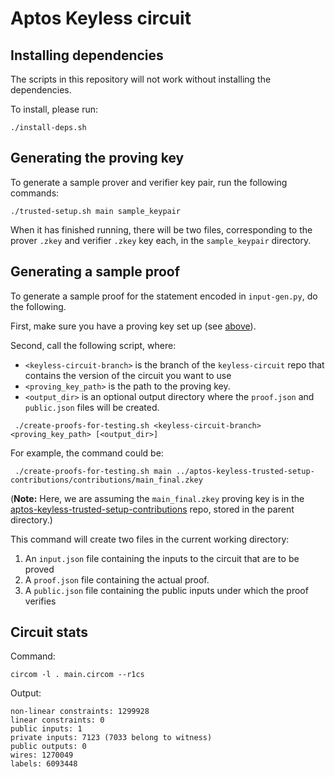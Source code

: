 # Aptos Keyless circuit

## Installing dependencies

The scripts in this repository will not work without installing the dependencies.

To install, please run:

```
./install-deps.sh
```
## Generating the proving key

To generate a sample prover and verifier key pair, run the following commands:

```
./trusted-setup.sh main sample_keypair
```

When it has finished running, there will be two files, corresponding to the prover `.zkey` and verifier `.zkey` key each, in the `sample_keypair` directory. 

## Generating a sample proof

To generate a sample proof for the statement encoded in `input-gen.py`, do the following.

First, make sure you have a proving key set up (see [above](#generating-the-proving-key)).

Second, call the following script, where:

 - `<keyless-circuit-branch>` is the branch of the `keyless-circuit` repo that contains the version of the circuit you want to use
 - `<proving_key_path>` is the path to the proving key.
 - `<output_dir>` is an optional output directory where the `proof.json` and `public.json` files will be created.

```
 ./create-proofs-for-testing.sh <keyless-circuit-branch> <proving_key_path> [<output_dir>]
```
For example, the command could be:
```
 ./create-proofs-for-testing.sh main ../aptos-keyless-trusted-setup-contributions/contributions/main_final.zkey
```
(**Note:** Here, we are assuming the `main_final.zkey` proving key is in the [aptos-keyless-trusted-setup-contributions](https://github.com/aptos-labs/aptos-keyless-trusted-setup-contributions) repo, stored in the parent directory.)

This command will create two files in the current working directory:
1. An `input.json` file containing the inputs to the circuit that are to be proved
2. A `proof.json` file containing the actual proof.
3. A `public.json` file containing the public inputs under which the proof verifies

## Circuit stats

Command:
```
circom -l . main.circom --r1cs
```

Output:
```
non-linear constraints: 1299928
linear constraints: 0
public inputs: 1
private inputs: 7123 (7033 belong to witness)
public outputs: 0
wires: 1270049
labels: 6093448
```
